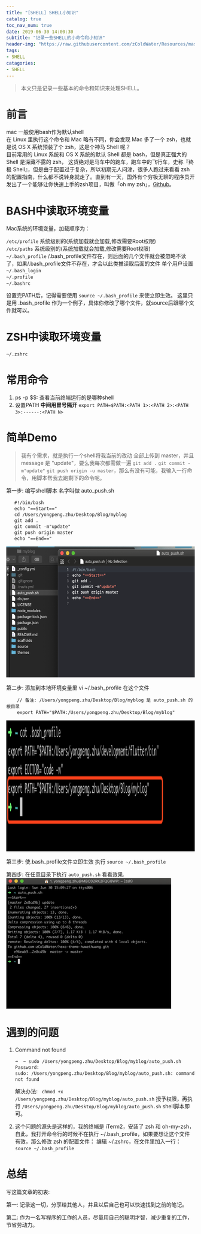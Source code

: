 ```yaml
---
title: "[SHELL] SHELL小知识"
catalog: true
toc_nav_num: true
date: 2019-06-30 14:00:30
subtitle: "记录一些SHELL的小命令和小知识"
header-img: "https://raw.githubusercontent.com/zColdWater/Resources/master/Images/cover.jpg"
tags:
- SHELL
catagories:
- SHELL
---
```


> 本文只是记录一些基本的命令和知识来处理SHELL。

前言
=======
mac 一般使用bash作为默认shell  
在 Linux 里执行这个命令和 Mac 略有不同，你会发现 Mac 多了一个 zsh，也就是说 OS X 系统预装了个 zsh，这是个神马 Shell 呢？  
目前常用的 Linux 系统和 OS X 系统的默认 Shell 都是 bash，但是真正强大的 Shell 是深藏不露的 zsh， 这货绝对是马车中的跑车，跑车中的飞行车，史称『终极 Shell』，但是由于配置过于复杂，所以初期无人问津，很多人跑过来看看 zsh 的配置指南，什么都不说转身就走了。直到有一天，国外有个穷极无聊的程序员开发出了一个能够让你快速上手的zsh项目，叫做「oh my zsh」，[Github](https://github.com/robbyrussell/oh-my-zsh)。

BASH中读取环境变量
=======

Mac系统的环境变量，加载顺序为：

`/etc/profile` 系统级别的(系统加载就会加载,修改需要Root权限)  
`/etc/paths`  系统级别的(系统加载就会加载,修改需要Root权限)  
`~/.bash_profile`  /.bash_profile文件存在，则后面的几个文件就会被忽略不读了，如果/.bash_profile文件不存在，才会以此类推读取后面的文件 单个用户设置  
`~/.bash_login`  
`~/.profile`  
`~/.bashrc`

设置完PATH后，记得需要使用 `source ~/.bash_profile` 来使立即生效。 这里只是用 .bash_profile 作为一个例子，具体你修改了哪个文件，就source后跟哪个文件就可以。

ZSH中读取环境变量
=======

`~/.zshrc` 

常用命令
=======
1. ps -p $$: 查看当前终端运行的是哪种shell
2. 设置PATH **中间用冒号隔开** `export PATH=$PATH:<PATH 1>:<PATH 2>:<PATH 3>:------:<PATH N>`


简单Demo
=======
> 我有个需求，就是执行一个shell将我当前的改动 全部上传到 master，并且 message 是 "update"，要么我每次都需做一遍 `git add .` `git commit -m"update"` `git push origin -u master`，那么有没有可能，我输入一行命令，用脚本帮我去跑剩下的命令呢。

第一步: 编写shell脚本 名字叫做 auto_push.sh
 ```
    #!/bin/bash
    echo "==Start=="
    cd /Users/yongpeng.zhu/Desktop/Blog/myblog
    git add .
    git commit -m"update"
    git push origin master
    echo "==End=="
 ```
 <img src="https://raw.githubusercontent.com/zColdWater/Resources/master/Images/shell1.png" height="350" />

第二步: 添加到本地环境变量里 vi ~/.bash_profile 在这个文件
```
    // 备注: /Users/yongpeng.zhu/Desktop/Blog/myblog 是 auto_push.sh 的根目录
    export PATH="$PATH:/Users/yongpeng.zhu/Desktop/Blog/myblog"
```
 <img src="https://raw.githubusercontent.com/zColdWater/Resources/master/Images/shell2.png" height="350" />

第三步: 使.bash_profile文件立即生效 执行 `source ~/.bash_profile`

第四步: 在任意目录下执行 `auto_push.sh` 看看效果.
 <img src="https://raw.githubusercontent.com/zColdWater/Resources/master/Images/shell3.jpeg" height="350" />

遇到的问题
=======

1. Command not found
    ```
    ➜  ~ sudo /Users/yongpeng.zhu/Desktop/Blog/myblog/auto_push.sh
    Password:
    sudo: /Users/yongpeng.zhu/Desktop/Blog/myblog/auto_push.sh: command not found
    ```
    解决办法: ` chmod +x /Users/yongpeng.zhu/Desktop/Blog/myblog/auto_push.sh` 授予权限，再执行 `/Users/yongpeng.zhu/Desktop/Blog/myblog/auto_push.sh` shell脚本即可。
  
2. 这个问题的源头是这样的，我的终端是 iTerm2，安装了 zsh 和 oh-my-zsh，自此，我打开命令行的时候不在执行 ~/.bash_profile，如果要想让这个文件有效，那么修改 zsh 的配置文件： 编辑 ~/.zshrc，在文件里加入一行： `source ~/.bash_profile`

总结
=======
写这篇文章的初衷: 

第一: 记录这一切，分享给其他人，并且以后自己也可以快速找到之前的笔记。

第二: 作为一名写程序的工作的人员，尽量用自己的聪明才智，减少重复的工作，节省劳动力。

